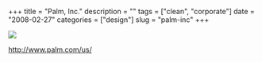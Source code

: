 +++
title = "Palm, Inc."
description = ""
tags = ["clean", "corporate"]
date = "2008-02-27"
categories = ["design"]
slug = "palm-inc"
+++


 

  <div id="screens-thumbs" class="clearfix">
    <div class="txt-center" id="design-submission"><a href="http://www.palm.com/us/"><img id='bluga-thumbnail-875' class='bluga-thumbnail large' src='/media/bluga/
wt47f27916b40dc_0.jpg'/></a></div>  
  </div>   
<p><a href="http://www.palm.com/us/">http://www.palm.com/us/</a></p>




